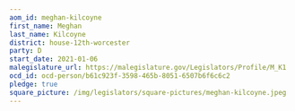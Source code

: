 ```yaml
---
aom_id: meghan-kilcoyne
first_name: Meghan
last_name: Kilcoyne
district: house-12th-worcester
party: D
start_date: 2021-01-06
malegislature_url: https://malegislature.gov/Legislators/Profile/M_K1
ocd_id: ocd-person/b61c923f-3598-465b-8051-6507b6f6c6c2
pledge: true
square_picture: /img/legislators/square-pictures/meghan-kilcoyne.jpeg
---
```

